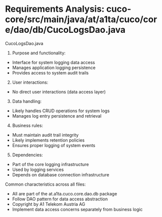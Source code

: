 # Requirements Analysis: cuco-core/src/main/java/at/a1ta/cuco/core/dao/db/CucoLogsDao.java

CucoLogsDao.java
1. Purpose and functionality:
- Interface for system logging data access
- Manages application logging persistence
- Provides access to system audit trails

2. User interactions:
- No direct user interactions (data access layer)

3. Data handling:
- Likely handles CRUD operations for system logs
- Manages log entry persistence and retrieval

4. Business rules:
- Must maintain audit trail integrity
- Likely implements retention policies
- Ensures proper logging of system events

5. Dependencies:
- Part of the core logging infrastructure
- Used by logging services
- Depends on database connection infrastructure

Common characteristics across all files:
- All are part of the at.a1ta.cuco.core.dao.db package
- Follow DAO pattern for data access abstraction
- Copyright by A1 Telekom Austria AG
- Implement data access concerns separately from business logic